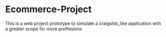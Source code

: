 # Ecommerce-Project
This is a web project prototype to simulate a craigslist_like application with a greater scope for more proffesions  
